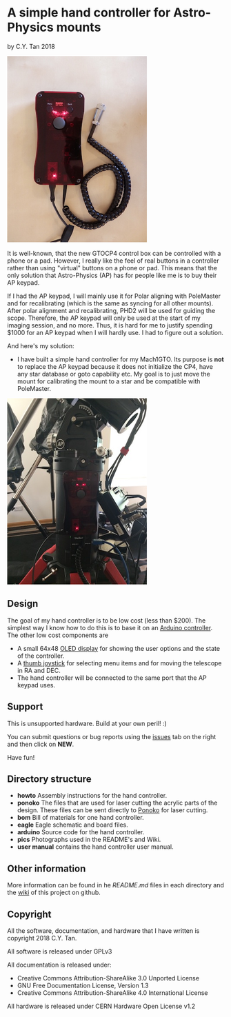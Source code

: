 # A simple hand controller for Astro-Physics mounts

by C.Y. Tan 2018

![Simple Astro-Physics Hand controller](https://github.com/cytan299/ap_hand_controller/blob/master/pics/closed_small.jpg)

It is well-known, that the new GTOCP4 control box can be controlled
with a phone or a pad. However, I really like the feel of real buttons
in a controller rather than using "virtual" buttons on a phone or pad.
This means that the only solution that Astro-Physics (AP) has for people like
me is to buy their AP keypad.

If I had the AP keypad, I will mainly use it for Polar aligning with
PoleMaster and for recalibrating (which is the same as syncing for all
other mounts). After polar alignment and recalibrating, PHD2 will be
used for guiding the scope. Therefore, the AP keypad will only be used
at the start of my imaging session, and no more. Thus, it is hard for
me to justify spending $1000 for an AP keypad when I will hardly use.
I had to figure out a solution.

And here's my solution:
* I have built a simple hand controller for my Mach1GTO. Its purpose
is **not** to replace the AP keypad because it does not initialize the
CP4, have any star database or goto capability etc. My goal is to just
move the mount for calibrating the mount to a star and be compatible
with PoleMaster.

![Hand controller connected to the GTOCP4 ](https://github.com/cytan299/ap_hand_controller/blob/master/pics/IMG_3213.jpg)

## Design

The goal of my hand controller is to be low cost (less than $200). The
simplest way I know how to do this is to base it on an
[Arduino controller](https://www.sparkfun.com/products/12640). The
other low cost components are

* A small 64x48
  [OLED display](https://www.ebay.com/itm/0-66-OLED-Display-Module-7pin-64x48-Screen-SPI-I2C-3-3-5V-for-Arduino-AVR-STM32/311968961516?_trkparms=aid%3D111001%26algo%3DREC.SEED%26ao%3D1%26asc%3D51025%26meid%3Dd4485726d0e34c16a699dcc92951db6e%26pid%3D100675%26rk%3D5%26rkt%3D15%26sd%3D323141166313%26itm%3D311968961516&_trksid=p2481888.c100675.m4236&_trkparms=pageci%3Ada1189f9-3ac9-11e8-906e-74dbd1800d52%7Cparentrq%3Aa2cf6cb51620ab6ac78552f3fffc49d7%7Ciid%3A1)
  for showing the user options and the state of the controller.
* A [thumb joystick](https://www.sparkfun.com/products/9032) for
selecting menu items and for moving the telescope in RA and DEC.
* The hand controller will be connected to the same port that the AP
  keypad uses. 

## Support

This is unsupported hardware. Build at your own peril! :)

You can submit questions or bug reports using the
[issues](https://github.com/cytan299/ap_hand_controller/issues) tab on
the right and then click on **NEW**.

Have fun!

## Directory structure

* **howto** Assembly instructions for the hand controller.
* **ponoko** The files that are used for laser cutting the acrylic parts of
the design. These files can be sent directly to
[Ponoko](http://www.ponoko.com) for laser cutting.
* **bom** Bill of materials for one hand controller.
* **eagle** Eagle schematic and board files.
* **arduino** Source code for the hand controller.
* **pics** Photographs used in the README's and Wiki.
* **user manual** contains the hand controller user manual.

## Other information

More information can be found in he *README.md* files in each
directory and the [wiki](https://github.com/cytan299/ap_hand_controller/wiki/Hand-Controller-for-AP-Mounts) of this project on github.

## Copyright
All the software, documentation, and hardware that I have written is
copyright 2018 C.Y. Tan.

All software is released under GPLv3

All documentation is released under:
* Creative Commons Attribution-ShareAlike 3.0 Unported License
* GNU Free Documentation License, Version 1.3
* Creative Commons Attribution-ShareAlike 4.0 International License

All hardware is released under CERN Hardware Open License v1.2



